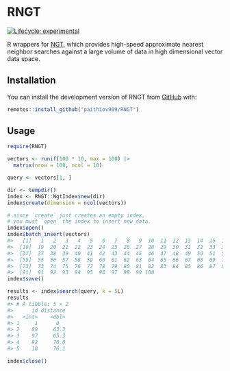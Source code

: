 
<!-- README.md is generated from README.Rmd. Please edit that file -->

# RNGT

<!-- badges: start -->

[![Lifecycle:
experimental](https://img.shields.io/badge/lifecycle-experimental-orange.svg)](https://lifecycle.r-lib.org/articles/stages.html#experimental)
<!-- badges: end -->

R wrappers for [NGT](https://github.com/yahoojapan/NGT), which provides
high-speed approximate nearest neighbor searches against a large volume
of data in high dimensional vector data space.

## Installation

You can install the development version of RNGT from
[GitHub](https://github.com/paithiov909/RNGT) with:

``` r
remotes::install_github("paithiov909/RNGT")
```

## Usage

``` r
require(RNGT)

vectors <- runif(100 * 10, max = 100) |>
  matrix(nrow = 100, ncol = 10)

query <- vectors[1, ]

dir <- tempdir()
index <- RNGT::NgtIndex$new(dir)
index$create(dimension = ncol(vectors))

# since `create` just creates an empty index,
# you must `open` the index to insert new data.
index$open()
index$batch_insert(vectors)
#>   [1]   1   2   3   4   5   6   7   8   9  10  11  12  13  14  15  16  17  18
#>  [19]  19  20  21  22  23  24  25  26  27  28  29  30  31  32  33  34  35  36
#>  [37]  37  38  39  40  41  42  43  44  45  46  47  48  49  50  51  52  53  54
#>  [55]  55  56  57  58  59  60  61  62  63  64  65  66  67  68  69  70  71  72
#>  [73]  73  74  75  76  77  78  79  80  81  82  83  84  85  86  87  88  89  90
#>  [91]  91  92  93  94  95  96  97  98  99 100
index$save()

results <- index$search(query, k = 5L)
results
#> # A tibble: 5 × 2
#>      id distance
#>   <int>    <dbl>
#> 1     1      0  
#> 2    89     63.3
#> 3    97     65.3
#> 4    92     70.0
#> 5    10     76.1

index$close()
```
